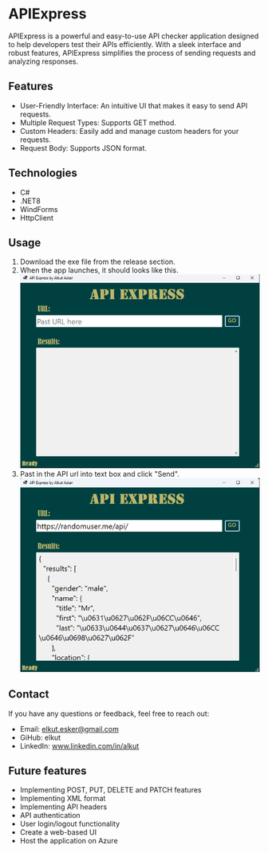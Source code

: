 # APIExpress

APIExpress is a powerful and easy-to-use API checker application designed to help developers test their APIs efficiently. With a sleek interface and robust features, APIExpress simplifies the process of sending requests and analyzing responses.

## Features
* User-Friendly Interface: An intuitive UI that makes it easy to send API requests.
* Multiple Request Types: Supports GET method.
* Custom Headers: Easily add and manage custom headers for your requests.
* Request Body: Supports JSON format.

## Technologies
- C#
- .NET8
- WindForms
- HttpClient

## Usage
1. Download the exe file from the release section.
2. When the app launches, it should looks like this.
![APIExpress](Images/UI-1.png)
3. Past in the API url into text box and click "Send".
![APIExpress](Images/UI-2.png)

## Contact
If you have any questions or feedback, feel free to reach out:
- Email: elkut.esker@gmail.com
- GiHub: elkut
- LinkedIn: www.linkedin.com/in/alkut

## Future features
- Implementing POST, PUT, DELETE and PATCH features
- Implementing XML format
- Implementing API headers
- API authentication
- User login/logout functionality
- Create a web-based UI
- Host the application on Azure

